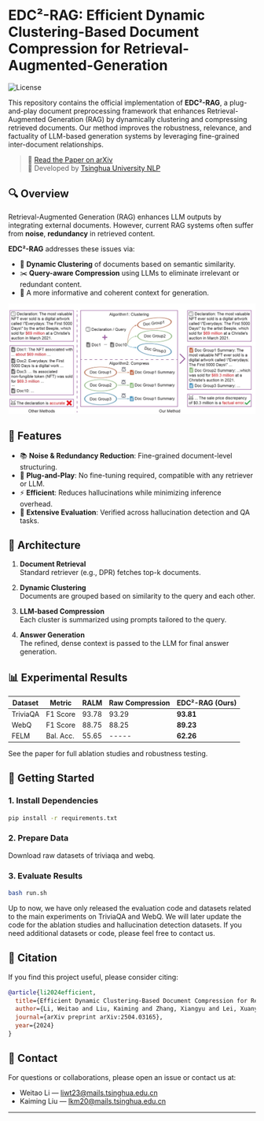 


# EDC²-RAG: Efficient Dynamic Clustering-Based Document Compression for Retrieval-Augmented-Generation

![License](https://img.shields.io/badge/license-MIT-blue.svg)

This repository contains the official implementation of **EDC²-RAG**, a plug-and-play document preprocessing framework that enhances Retrieval-Augmented Generation (RAG) by dynamically clustering and compressing retrieved documents. Our method improves the robustness, relevance, and factuality of LLM-based generation systems by leveraging fine-grained inter-document relationships.

> 📄 [Read the Paper on arXiv](https://arxiv.org/abs/2504.03165)  
> 🔬 Developed by [Tsinghua University NLP](https://github.com/thunlp)

## 🔍 Overview

Retrieval-Augmented Generation (RAG) enhances LLM outputs by integrating external documents. However, current RAG systems often suffer from **noise**, **redundancy** in retrieved content.

**EDC²-RAG** addresses these issues via:
- 🔗 **Dynamic Clustering** of documents based on semantic similarity.
- ✂️ **Query-aware Compression** using LLMs to eliminate irrelevant or redundant content.
- 🧠 A more informative and coherent context for generation.

![Overview](pictures/overview.jpg)

## 🚀 Features

- 📚 **Noise & Redundancy Reduction**: Fine-grained document-level structuring.
- 🧩 **Plug-and-Play**: No fine-tuning required, compatible with any retriever or LLM.
- ⚡ **Efficient**: Reduces hallucinations while minimizing inference overhead.
- 🧪 **Extensive Evaluation**: Verified across hallucination detection and QA tasks.

## 🧱 Architecture

1. **Document Retrieval**  
   Standard retriever (e.g., DPR) fetches top-k documents.

2. **Dynamic Clustering**  
   Documents are grouped based on similarity to the query and each other.

3. **LLM-based Compression**  
   Each cluster is summarized using prompts tailored to the query.

4. **Answer Generation**  
   The refined, dense context is passed to the LLM for final answer generation.

## 📊 Experimental Results

| Dataset        | Metric    | RALM | Raw Compression | EDC²-RAG (Ours) |
|----------------|-----------|------|------------------|------------------|
| TriviaQA       | F1 Score  | 93.78 | 93.29           | **93.81**        |
| WebQ           | F1 Score  | 88.75 | 88.25           | **89.23**        |
| FELM           | Bal. Acc. | 55.65 | -----           | **62.26**        |

See the paper for full ablation studies and robustness testing.

## 🧪 Getting Started

### 1. Install Dependencies

```bash
pip install -r requirements.txt
```

### 2. Prepare Data

Download raw datasets of triviaqa and webq.

### 3. Evaluate Results

```bash
bash run.sh
```

Up to now, we have only released the evaluation code and datasets related to the main experiments on TriviaQA and WebQ. We will later update the code for the ablation studies and hallucination detection datasets. If you need additional datasets or code, please feel free to contact us.

## 📄 Citation

If you find this project useful, please consider citing:

```bibtex
@article{li2024efficient,
  title={Efficient Dynamic Clustering-Based Document Compression for Retrieval-Augmented-Generation},
  author={Li, Weitao and Liu, Kaiming and Zhang, Xiangyu and Lei, Xuanyu and Ma, Weizhi and Liu, Yang},
  journal={arXiv preprint arXiv:2504.03165},
  year={2024}
}
```

## 🧠 Contact

For questions or collaborations, please open an issue or contact us at:

- Weitao Li — liwt23@mails.tsinghua.edu.cn
- Kaiming Liu — lkm20@mails.tsinghua.edu.cn

---
